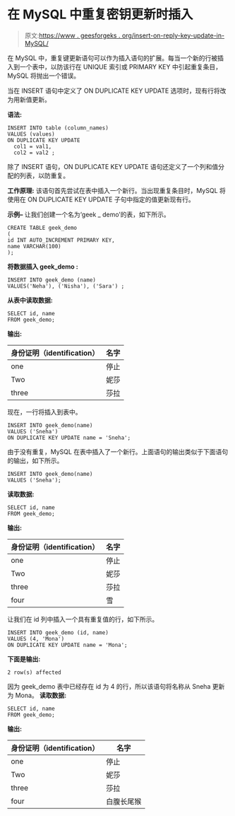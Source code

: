 # 在 MySQL 中重复密钥更新时插入

> 原文:[https://www . geesforgeks . org/insert-on-reply-key-update-in-MySQL/](https://www.geeksforgeeks.org/insert-on-duplicate-key-update-in-mysql/)

在 MySQL 中，重复键更新语句可以作为插入语句的扩展。每当一个新的行被插入到一个表中，以防该行在 UNIQUE 索引或 PRIMARY KEY 中引起重复条目，MySQL 将抛出一个错误。

当在 INSERT 语句中定义了 ON DUPLICATE KEY UPDATE 选项时，现有行将改为用新值更新。

**语法:**

```
INSERT INTO table (column_names)
VALUES (values)
ON DUPLICATE KEY UPDATE
  col1 = val1,  
  col2 = val2 ;

```

除了 INSERT 语句，ON DUPLICATE KEY UPDATE 语句还定义了一个列和值分配的列表，以防重复。

**工作原理:**
该语句首先尝试在表中插入一个新行。当出现重复条目时，MySQL 将使用在 ON DUPLICATE KEY UPDATE 子句中指定的值更新现有行。

**示例–**
让我们创建一个名为‘geek _ demo’的表，如下所示。

```
CREATE TABLE geek_demo
(
id INT AUTO_INCREMENT PRIMARY KEY, 
name VARCHAR(100) 
);

```

**将数据插入 geek_demo :**

```
INSERT INTO geek_demo (name)
VALUES('Neha'), ('Nisha'), ('Sara') ;

```

**从表中读取数据:**

```
SELECT id, name
FROM geek_demo;
```

**输出:**

| 身份证明（identification） | 名字 |
| --- | --- |
| one | 停止 |
| Two | 妮莎 |
| three | 莎拉 |

现在，一行将插入到表中。

```
INSERT INTO geek_demo(name) 
VALUES ('Sneha') 
ON DUPLICATE KEY UPDATE name = 'Sneha';

```

由于没有重复，MySQL 在表中插入了一个新行。上面语句的输出类似于下面语句的输出，如下所示。

```
INSERT INTO geek_demo(name)
VALUES ('Sneha');

```

**读取数据:**

```
SELECT id, name
FROM geek_demo; 

```

**输出:**

| 身份证明（identification） | 名字 |
| --- | --- |
| one | 停止 |
| Two | 妮莎 |
| three | 莎拉 |
| four | 雪 |

让我们在 id 列中插入一个具有重复值的行，如下所示。

```
INSERT INTO geek_demo (id, name) 
VALUES (4, 'Mona')
ON DUPLICATE KEY UPDATE name = 'Mona';

```

**下面是输出:**

```
2 row(s) affected

```

因为 geek_demo 表中已经存在 id 为 4 的行，所以该语句将名称从 Sneha 更新为 Mona。
**读取数据:**

```
SELECT id, name
FROM geek_demo;

```

**输出:**

| 身份证明（identification） | 名字 |
| --- | --- |
| one | 停止 |
| Two | 妮莎 |
| three | 莎拉 |
| four | 白腹长尾猴 |